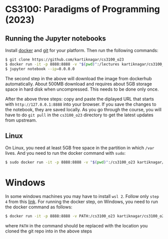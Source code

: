 # CS3100: Paradigms of Programming (2023)

## Running the Jupyter notebooks

Install [docker](https://docs.docker.com/install/#supported-platforms) and [git](https://git-scm.com/book/en/v2/Getting-Started-Installing-Git) for your platform. 
Then run the following commands:

```bash
$ git clone https://github.com/kartiknagar/cs3100_o23
$ docker run -it -p 8888:8888 -v "$(pwd)":/lectures kartiknagar/cs3100_o23:latest
$ jupyter notebook --ip=0.0.0.0
```
The second step in the above will download the image from dockerhub 
automatically. About 500MB download and requires about 5GB storage space 
in hard disk when uncompressed. This needs to be done only once.

After the above three steps: copy and paste the diplayed URL that starts with `http://127.0.0.1:8888` into
your browser. If you save the changes to the notebook, they are saved locally.
As you go through the course, you will have to do `git pull` in the
`cs3100_o23` directory to get the latest updates from upstream.

## Linux

On Linux, you need at least 5GB free space in the partition in which `/var` lives.
And you need to run the docker command with `sudo`:

```bash
$ sudo docker run -it -p 8888:8888 -v "$(pwd)":/cs3100_o23 kartiknagar/cs3100_o23:latest
```

# Windows

In some windows machines you may have to install `wsl 2`. Follow only `step 4` from this [link](https://docs.microsoft.com/en-us/windows/wsl/install-win10#step-4---download-the-linux-kernel-update-package).
For running the docker step, on Windows, you need to run the docker command as follows:

```bash
$ docker run -it -p 8888:8888 -v PATH:/cs3100_o23 kartiknagar/cs3100_o23:latest
```
where `PATH` in the command should be replaced with the location you cloned the git repo into in the above steps
